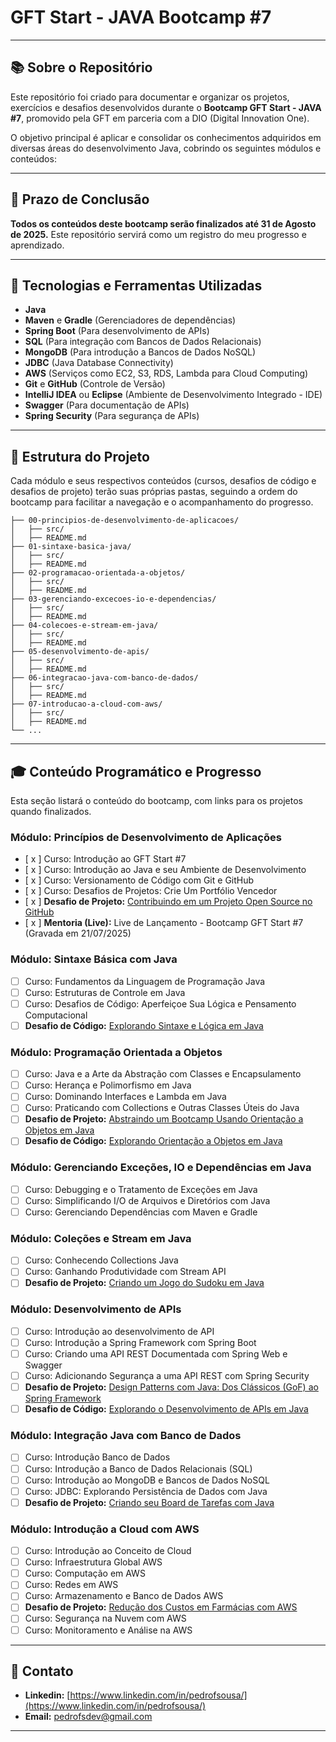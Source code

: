 # GFT Start - JAVA Bootcamp #7

---

## 📚 Sobre o Repositório

Este repositório foi criado para documentar e organizar os projetos, exercícios e desafios desenvolvidos durante o **Bootcamp GFT Start - JAVA #7**, promovido pela GFT em parceria com a DIO (Digital Innovation One).

O objetivo principal é aplicar e consolidar os conhecimentos adquiridos em diversas áreas do desenvolvimento Java, cobrindo os seguintes módulos e conteúdos:

---

## 📅 Prazo de Conclusão

**Todos os conteúdos deste bootcamp serão finalizados até 31 de Agosto de 2025.** Este repositório servirá como um registro do meu progresso e aprendizado.

---

## 🚀 Tecnologias e Ferramentas Utilizadas

* **Java** 
* **Maven** e **Gradle** (Gerenciadores de dependências)
* **Spring Boot** (Para desenvolvimento de APIs)
* **SQL** (Para integração com Bancos de Dados Relacionais)
* **MongoDB** (Para introdução a Bancos de Dados NoSQL)
* **JDBC** (Java Database Connectivity)
* **AWS** (Serviços como EC2, S3, RDS, Lambda para Cloud Computing)
* **Git** e **GitHub** (Controle de Versão)
* **IntelliJ IDEA** ou **Eclipse** (Ambiente de Desenvolvimento Integrado - IDE)
* **Swagger** (Para documentação de APIs)
* **Spring Security** (Para segurança de APIs)

---

## 📁 Estrutura do Projeto

Cada módulo e seus respectivos conteúdos (cursos, desafios de código e desafios de projeto) terão suas próprias pastas, seguindo a ordem do bootcamp para facilitar a navegação e o acompanhamento do progresso.

```
├── 00-principios-de-desenvolvimento-de-aplicacoes/
│   ├── src/
│   ├── README.md
├── 01-sintaxe-basica-java/
│   ├── src/
│   ├── README.md
├── 02-programacao-orientada-a-objetos/
│   ├── src/
│   ├── README.md
├── 03-gerenciando-excecoes-io-e-dependencias/
│   ├── src/
│   ├── README.md
├── 04-colecoes-e-stream-em-java/
│   ├── src/
│   ├── README.md
├── 05-desenvolvimento-de-apis/
│   ├── src/
│   ├── README.md
├── 06-integracao-java-com-banco-de-dados/
│   ├── src/
│   ├── README.md
├── 07-introducao-a-cloud-com-aws/
│   ├── src/
│   ├── README.md
└── ...
```
---

## 🎓 Conteúdo Programático e Progresso

Esta seção listará o conteúdo do bootcamp, com links para os projetos quando finalizados.

### Módulo: Princípios de Desenvolvimento de Aplicações
* [ x ] Curso: Introdução ao GFT Start #7
* [ x ] Curso: Introdução ao Java e seu Ambiente de Desenvolvimento
* [ x ] Curso: Versionamento de Código com Git e GitHub
* [ x ] Curso: Desafios de Projetos: Crie Um Portfólio Vencedor
* [ x ] **Desafio de Projeto:** [Contribuindo em um Projeto Open Source no GitHub](link_para_pasta_ou_projeto)
* [ x ] **Mentoria (Live):** Live de Lançamento - Bootcamp GFT Start #7 (Gravada em 21/07/2025)

### Módulo: Sintaxe Básica com Java
* [ ] Curso: Fundamentos da Linguagem de Programação Java
* [ ] Curso: Estruturas de Controle em Java
* [ ] Curso: Desafios de Código: Aperfeiçoe Sua Lógica e Pensamento Computacional
* [ ] **Desafio de Código:** [Explorando Sintaxe e Lógica em Java](link_para_pasta_ou_projeto)

### Módulo: Programação Orientada a Objetos
* [ ] Curso: Java e a Arte da Abstração com Classes e Encapsulamento
* [ ] Curso: Herança e Polimorfismo em Java
* [ ] Curso: Dominando Interfaces e Lambda em Java
* [ ] Curso: Praticando com Collections e Outras Classes Úteis do Java
* [ ] **Desafio de Projeto:** [Abstraindo um Bootcamp Usando Orientação a Objetos em Java](link_para_pasta_ou_projeto)
* [ ] **Desafio de Código:** [Explorando Orientação a Objetos em Java](link_para_pasta_ou_projeto)

### Módulo: Gerenciando Exceções, IO e Dependências em Java
* [ ] Curso: Debugging e o Tratamento de Exceções em Java
* [ ] Curso: Simplificando I/O de Arquivos e Diretórios com Java
* [ ] Curso: Gerenciando Dependências com Maven e Gradle

### Módulo: Coleções e Stream em Java
* [ ] Curso: Conhecendo Collections Java
* [ ] Curso: Ganhando Produtividade com Stream API
* [ ] **Desafio de Projeto:** [Criando um Jogo do Sudoku em Java](link_para_pasta_ou_projeto)

### Módulo: Desenvolvimento de APIs
* [ ] Curso: Introdução ao desenvolvimento de API
* [ ] Curso: Introdução a Spring Framework com Spring Boot
* [ ] Curso: Criando uma API REST Documentada com Spring Web e Swagger
* [ ] Curso: Adicionando Segurança a uma API REST com Spring Security
* [ ] **Desafio de Projeto:** [Design Patterns com Java: Dos Clássicos (GoF) ao Spring Framework](link_para_pasta_ou_projeto)
* [ ] **Desafio de Código:** [Explorando o Desenvolvimento de APIs em Java](link_para_pasta_ou_projeto)

### Módulo: Integração Java com Banco de Dados
* [ ] Curso: Introdução Banco de Dados
* [ ] Curso: Introdução a Banco de Dados Relacionais (SQL)
* [ ] Curso: Introdução ao MongoDB e Bancos de Dados NoSQL
* [ ] Curso: JDBC: Explorando Persistência de Dados com Java
* [ ] **Desafio de Projeto:** [Criando seu Board de Tarefas com Java](link_para_pasta_ou_projeto)

### Módulo: Introdução a Cloud com AWS
* [ ] Curso: Introdução ao Conceito de Cloud
* [ ] Curso: Infraestrutura Global AWS
* [ ] Curso: Computação em AWS
* [ ] Curso: Redes em AWS
* [ ] Curso: Armazenamento e Banco de Dados AWS
* [ ] **Desafio de Projeto:** [Redução dos Custos em Farmácias com AWS](link_para_pasta_ou_projeto)
* [ ] Curso: Segurança na Nuvem com AWS
* [ ] Curso: Monitoramento e Análise na AWS

---


## 📧 Contato

* **Linkedin:** [https://www.linkedin.com/in/pedrofsousa/](https://www.linkedin.com/in/pedrofsousa/)
* **Email:** [pedrofsdev@gmail.com](mailto:pedrofsdev@gmail.com)

---
